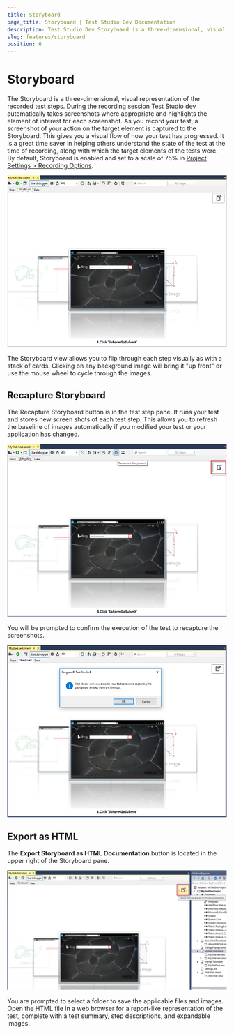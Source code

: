 ```yaml
---
title: Storyboard
page_title: Storyboard | Test Studio Dev Documentation
description: Test Studio Dev Storyboard is a three-dimensional, visual representation of the recorded test steps.
slug: features/storyboard
position: 6
---
```

# Storyboard

The Storyboard is a three-dimensional, visual representation of the recorded test steps. During the recording session Test Studio dev automatically takes screenshots where appropriate and highlights the element of interest for each screenshot. As you record your test, a screenshot of your action on the target element is captured to the Storyboard. This gives you a visual flow of how your test has progressed. It is a great time saver in helping others understand the state of the test at the time of recording, along with which the target elements of the tests were. By default, Storyboard is enabled and set to a scale of 75% in <a href="/features/project-settings/recording-options" target="_blank">Project Settings > Recording Options</a>.

![Switch to storyboard][2]

The Storyboard view allows you to flip through each step visually as with a stack of cards. Clicking on any background image will bring it "up front" or use the mouse wheel to cycle through the images.

## Recapture Storyboard

The Recapture Storyboard button is in the test step pane. It runs your test and stores new screen shots of each test step. This allows you to refresh the baseline of images automatically if you modified your test or your application has changed.

![Recapture Storyboard][3]

You will be prompted to confirm the execution of the test to recapture the screenshots.

![Confirmation message][5]

## Export as HTML

The **Export Storyboard as HTML Documentation** button is located in the upper right of the Storyboard pane.

![Export Storyboard][4]

You are prompted to select a folder to save the applicable files and images. Open the HTML file in a web browser for a report-like representation of the test, complete with a test summary, step descriptions, and expandable images.

[2]: images/storyboard/fig2.png
[3]: images/storyboard/fig3.png
[4]: images/storyboard/fig4.png
[5]: images/storyboard/fig5.png